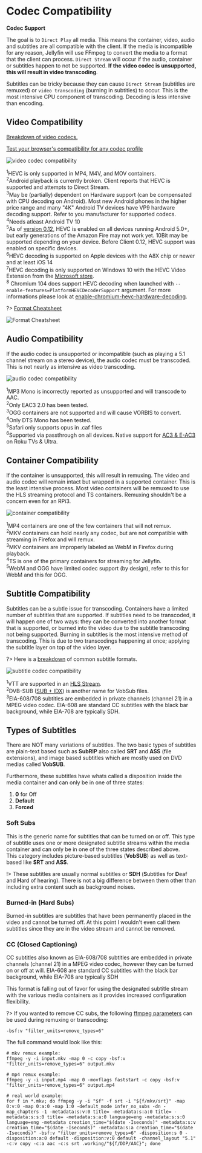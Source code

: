 # Codec Compatibility

**Codec Support**

The goal is to `Direct Play` all media. This means the container, video, audio and subtitles are all compatible with the client. If the media is incompatible for any reason, Jellyfin will use FFmpeg to convert the media to a format that the client can process. `Direct Stream` will occur if the audio, container or subtitles happen to not be supported. **If the video codec is unsupported, this will result in video transcoding**.

Subtitles can be tricky because they can cause `Direct Stream` (subtitles are remuxed) or `video transcoding` (burning in subtitles) to occur. This is the most intensive CPU component of transcoding. Decoding is less intensive than encoding.


## Video Compatibility

[Breakdown of video codecs.](https://developer.mozilla.org/en-US/docs/Web/Media/Formats/Video_codecs)

[Test your browser's compatibility for any codec profile](https://cconcolato.github.io/media-mime-support/)

![video codec compatibility](_media/video-codec-compatibility.png)

<sup>1</sup>HEVC is only supported in MP4, M4V, and MOV containers.  
<sup>2</sup>Android playback is currently broken. Client reports that HEVC is supported and attempts to Direct Stream.  
<sup>3</sup>May be (partially) dependent on Hardware support (can be compensated with CPU decoding on Android). Most new Android phones in the higher price range and many "4K" Android TV devices have VP9 hardware decoding support. Refer to you manufacturer for supported codecs.  
<sup>4</sup>Needs atleast Android TV 10  
<sup>5</sup>As of [version 0.12](https://github.com/jellyfin/jellyfin-androidtv/pull/671), HEVC is enabled on all devices running Android 5.0+, but early generations of the Amazon Fire may not work yet. 10Bit may be supported depending on your device. Before Client 0.12, HEVC support was enabled on specific devices.  
<sup>6</sup>HEVC decoding is supported on Apple devices with the A8X chip or newer and at least iOS 14  
<sup>7</sup>HEVC decoding is only supported on Windows 10 with the HEVC Video Extension from the [Microsoft store](https://www.microsoft.com/store/productId/9NMZLZ57R3T7).  
<sup>8</sup> Chromium 104 does support HEVC decoding when launched with `--enable-features=PlatformHEVCDecoderSupport` argument. For more informations please look at [enable-chromium-hevc-hardware-decoding](https://github.com/StaZhu/enable-chromium-hevc-hardware-decoding#readme).

?> [Format Cheatsheet](https://en.wikipedia.org/wiki/MPEG-4#MPEG-4_Parts)

![Format Cheatsheet](_media/format-cheatsheet.png)


## Audio Compatibility

If the audio codec is unsupported or incompatible (such as playing a 5.1 channel stream on a stereo device), the audio codec must be transcoded. This is not nearly as intensive as video transcoding.

![audio codec compatibility](_media/audio-codec-compatibility.png)

<sup>1</sup>MP3 Mono is incorrectly reported as unsupported and will transcode to AAC.  
<sup>2</sup>Only EAC3 2.0 has been tested.  
<sup>3</sup>OGG containers are not supported and will cause VORBIS to convert.  
<sup>4</sup>Only DTS Mono has been tested.  
<sup>5</sup>Safari only supports opus in .caf files  
<sup>6</sup>Supported via passthrough on all devices. Native support for [AC3 & E-AC3](https://www.atsc.org/wp-content/uploads/2015/03/A52-201212-17.pdf) on Roku TVs & Ultra.


## Container Compatibility

If the container is unsupported, this will result in remuxing. The video and audio codec will remain intact but wrapped in a supported container. This is the least intensive process. Most video containers will be remuxed to use the HLS streaming protocol and TS containers. Remuxing shouldn't be a concern even for an RPi3.

![container compatibility](_media/container-compatibility.png)

<sup>1</sup>MP4 containers are one of the few containers that will not remux.  
<sup>2</sup>MKV containers can hold nearly any codec, but are not compatible with streaming in Firefox and will remux.  
<sup>3</sup>MKV containers are improperly labeled as WebM in Firefox during playback.  
<sup>4</sup>TS is one of the primary containers for streaming for Jellyfin.  
<sup>5</sup>WebM and OGG have limited codec support (by design), refer to this for WebM and this for OGG.

## Subtitle Compatibility

Subtitles can be a subtle issue for transcoding. Containers have a limited number of subtitles that are supported. If subtitles need to be transcoded, it will happen one of two ways: they can be converted into another format that is supported, or burned into the video due to the subtitle transcoding not being supported. Burning in subtitles is the most intensive method of transcoding. This is due to two transcodings happening at once; applying the subtitle layer on top of the video layer.

?> Here is a [breakdown](https://www.afterdawn.com/guides/archive/subtitle_formats_explained.cfm) of common subtitle formats.

![subtitle codec compatibility](_media/subtitle-codec-compatibility.png)

<sup>1</sup>VTT are supported in an [HLS Stream](https://helpx.adobe.com/adobe-media-server/dev/webvtt-subtitles-captions.html).  
<sup>2</sup>DVB-SUB ([SUB + IDX](https://forum.videohelp.com/threads/261451-Difference-between-SUB-and-IDX-file)) is another name for VobSub files.  
<sup>3</sup>EIA-608/708 subtitles are embedded in private channels (channel 21) in a MPEG video codec. EIA-608 are standard CC subtitles with the black bar background, while EIA-708 are typically SDH.

## Types of Subtitles

There are NOT many variations of subtitles. The two basic types of subtitles are plain-text based such as **SubRIP** also called **SRT** and **ASS** (file extensions), and image based subtitles which are mostly used on DVD medias called **VobSUB**.

Furthermore, these subtitles have whats called a disposition inside the media container and can only be in one of three states:

1. **0** for Off
2. **Default**
3. **Forced**

### Soft Subs

This is the generic name for subtitles that can be turned on or off. This type of subtitle uses one or more designated subtitle streams within the media container and can only be in one of the three states described above.  
This category includes picture-based subtitles (**VobSUB**) as well as text-based like **SRT** and **ASS**.

!> These subtitles are usually normal subtitles or **SDH** (**S**ubtitles for **D**eaf and **H**ard of hearing). There is not a big difference between them other than including extra content such as background noises.

### Burned-in (Hard Subs)

Burned-in subtitles are subtitles that have been permanently placed in the video and cannot be turned off. At this point I wouldn't even call them subtitles since they are in the video stream and cannot be removed.

### CC (Closed Captioning)

CC subtitles also known as EIA-608/708 subtitles are embedded in private channels (channel 21) in a MPEG video codec, however they can be turned on or off at will. EIA-608 are standard CC subtitles with the black bar background, while EIA-708 are typically SDH

This format is falling out of favor for using the designated subtitle stream with the various media containers as it provides increased configuration flexibility.

?> If you wanted to remove CC subs, the following [ffmpeg parameters](https://trac.ffmpeg.org/wiki/HowToExtractAndRemoveClosedCaptions) can be used during remuxing or transcoding:


```
-bsf:v "filter_units=remove_types=6"
```

The full command would look like this:
```
# mkv remux example:
ffmpeg -y -i input.mkv -map 0 -c copy -bsf:v "filter_units=remove_types=6" output.mkv

# mp4 remux example:
ffmpeg -y -i input.mp4 -map 0 -movflags faststart -c copy -bsf:v "filter_units=remove_types=6" output.mp4

# real world example:
for f in *.mkv; do ffmpeg -y -i "$f" -f srt -i "${f/mkv/srt}" -map 0:v:0 -map 0:a:0 -map 1:0 -default_mode infer_no_subs -dn -map_chapters -1 -metadata:s:v:0 title= -metadata:s:a:0 title= -metadata:s:s:0 title= -metadata:s:a:0 language=eng -metadata:s:s:0 language=eng -metadata creation_time="$(date -Iseconds)" -metadata:s:v creation_time="$(date -Iseconds)" -metadata:s:a creation_time="$(date -Iseconds)" -bsf:v "filter_units=remove_types=6" -disposition:s 0 -disposition:a:0 default -disposition:v:0 default -channel_layout "5.1" -c:v copy -c:a aac -c:s srt .working/"${f/DDP/AAC}"; done
```

